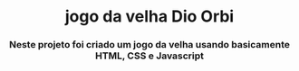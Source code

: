 <h1 align="center">jogo da velha Dio Orbi</h1>

<h3 align="center">Neste projeto foi criado um jogo da velha usando basicamente HTML, CSS e Javascript</h3>
